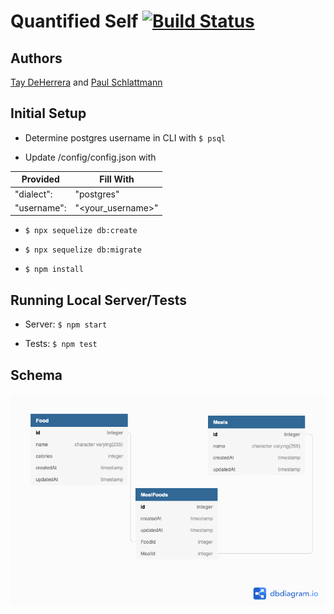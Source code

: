# Quantified Self [![Build Status](https://travis-ci.org/tayjames/quantified_self.svg?branch=master)](https://travis-ci.org/tayjames/quantified_self)

## Authors
[Tay DeHerrera](https://github.com/tayjames) and [Paul Schlattmann](https://github.com/pschlatt)

## Initial Setup

- Determine postgres username in CLI with ```$ psql```

- Update /config/config.json with

|Provided      | Fill With    |
|------------- | -------------
|"dialect":    | "postgres"   |
|"username":   | "<your_username>"|



- ```$ npx sequelize db:create```

- ```$ npx sequelize db:migrate```

- ```$ npm install```

## Running Local Server/Tests

- Server: ```$ npm start```

- Tests: ```$ npm test```


## Schema
![Database Schema Diagram](Untitled.png)
